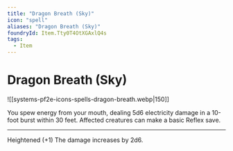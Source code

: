 ```yaml
---
title: "Dragon Breath (Sky)"
icon: "spell"
aliases: "Dragon Breath (Sky)"
foundryId: Item.Tty0T4OtXGAxlQ4s
tags:
  - Item
---
```


# Dragon Breath (Sky)
![[systems-pf2e-icons-spells-dragon-breath.webp|150]]

You spew energy from your mouth, dealing 5d6 electricity damage in a 10-foot burst within 30 feet. Affected creatures can make a basic Reflex save.

* * *

Heightened (+1) The damage increases by 2d6.
